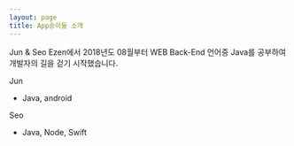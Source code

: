 ```yaml
---
layout: page
title: App송이들 소개 
---
```


Jun & Seo 
Ezen에서 2018년도 08월부터 WEB Back-End 언어중 Java를 공부하여 개발자의 길을 걷기 시작했습니다.



Jun 
-  Java, android

Seo
- Java, Node, Swift
